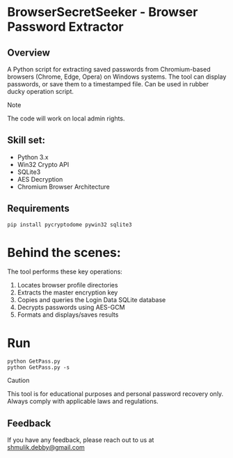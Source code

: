 # BrowserSecretSeeker - Browser Password Extractor

## Overview
A Python script for extracting saved passwords from Chromium-based browsers (Chrome, Edge, Opera) on Windows systems. The tool can display passwords, or save them to a timestamped file.
Can be used in rubber ducky operation script.

> [!NOTE]  
> The code will work on local admin rights.

## Skill set:
- Python 3.x
- Win32 Crypto API
- SQLite3
- AES Decryption
- Chromium Browser Architecture

## Requirements
```bash
pip install pycryptodome pywin32 sqlite3
```

# Behind the scenes:
The tool performs these key operations:

1. Locates browser profile directories
2. Extracts the master encryption key
3. Copies and queries the Login Data SQLite database
4. Decrypts passwords using AES-GCM
5. Formats and displays/saves results

# Run
```bach
python GetPass.py
python GetPass.py -s
```

> [!CAUTION]
> This tool is for educational purposes and personal password recovery only. Always comply with applicable laws and regulations.

## Feedback
If you have any feedback, please reach out to us at shmulik.debby@gmail.com
